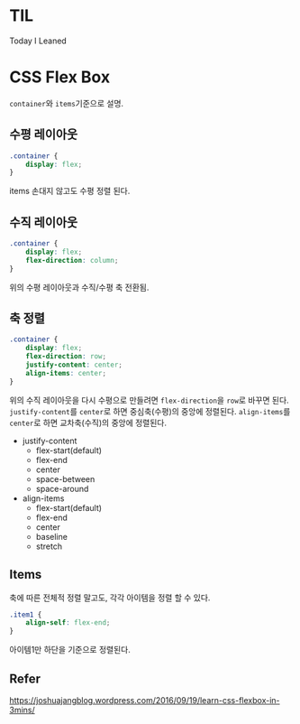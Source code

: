 # TIL
Today I Leaned
# CSS Flex Box

`container`와 `items`기준으로 설명.

## 수평 레이아웃
```css
.container {
    display: flex;
}
```
items 손대지 않고도 수평 정렬 된다.

## 수직 레이아웃
```css
.container {
    display: flex;
    flex-direction: column;
}
```
위의 수평 레이아웃과 수직/수평 축 전환됨.

## 축 정렬
```css
.container {
    display: flex;
    flex-direction: row;
    justify-content: center;
    align-items: center;
}
```
위의 수직 레이아웃을 다시 수평으로 만들려면 `flex-direction`을 `row`로 바꾸면 된다.
`justify-content`를 `center`로 하면 중심축(수평)의 중앙에 정렬된다.
`align-items`를 `center`로 하면 교차축(수직)의 중앙에 정렬된다.

- justify-content
    + flex-start(default)
    + flex-end
    + center
    + space-between
    + space-around
- align-items
    + flex-start(default)
    + flex-end
    + center
    + baseline
    + stretch

## Items
축에 따른 전체적 정렬 말고도, 각각 아이템을 정렬 할 수 있다.
```css
.item1 {
    align-self: flex-end;
}
```
아이템1만 하단을 기준으로 정렬된다.
 
## Refer
https://joshuajangblog.wordpress.com/2016/09/19/learn-css-flexbox-in-3mins/
